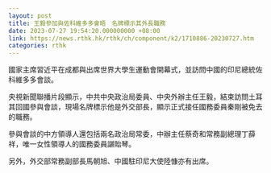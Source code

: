```yaml
---
layout: post
title: 王毅參加與佐科維多多會晤　名牌標示其外長職務
date: 2023-07-27 19:54:20.000000000 +08:00
link: https://news.rthk.hk/rthk/ch/component/k2/1710886-20230727.htm
categories: rthk
---
```


國家主席習近平在成都與出席世界大學生運動會開幕式，並訪問中國的印尼總統佐科維多多會談。

央視新聞聯播片段顯示，中共中央政治局委員、中央外辦主任王毅，結束訪問土耳其回國參與會談，現場名牌標示他是外交部長，顯示正式接任國務委員秦剛被免去的職務。

參與會談的中方領導人還包括兩名政治局常委，中辦主任蔡奇和常務副總理丁薛祥，唯一女性領導人的國務委員諶貽琴。

另外，外交部常務副部長馬朝旭、中國駐印尼大使陸慷亦有出席。
